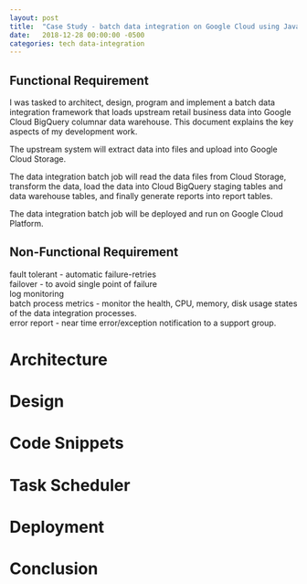 ```yaml
---
layout: post
title:  "Case Study - batch data integration on Google Cloud using Java + REST-API + Spring-boot + Spring-batch"
date:   2018-12-28 00:00:00 -0500
categories: tech data-integration
---
```


## Functional Requirement

I was tasked to architect, design, program and implement a batch data integration framework that loads upstream retail business data into Google Cloud BigQuery columnar data warehouse. This document explains the key aspects of my development work.

The upstream system will extract data into files and upload into Google Cloud Storage.

The data integration batch job will read the data files from Cloud Storage, transform the data, load the data into Cloud BigQuery staging tables and data warehouse tables, and finally generate reports into report tables.

The data integration batch job will be deployed and run on Google Cloud Platform. 


## Non-Functional Requirement

fault tolerant - automatic failure-retries    
failover - to avoid single point of failure  
log monitoring     
batch process metrics - monitor the health, CPU, memory, disk usage states of the data integration processes.    
error report - near time error/exception notification to a support group.   


# Architecture 

# Design

# Code Snippets

# Task Scheduler

# Deployment

# Conclusion

